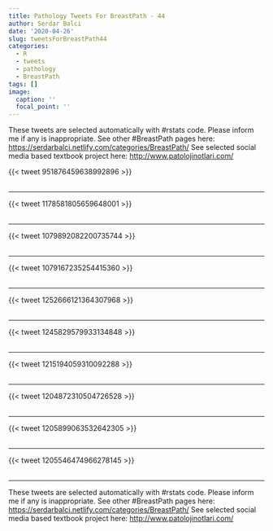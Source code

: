 ```yaml
---
title: Pathology Tweets For BreastPath - 44
author: Serdar Balci
date: '2020-04-26'
slug: tweetsForBreastPath44
categories:
  - R
  - tweets
  - pathology
  - BreastPath
tags: []
image:
  caption: ''
  focal_point: ''
---
```



These tweets are selected automatically with #rstats code. Please inform me if any is inappropriate.
See other #BreastPath pages here: https://serdarbalci.netlify.com/categories/BreastPath/ 
See selected social media based textbook project here: http://www.patolojinotlari.com/

{{< tweet 951876459638992896 >}}
<br>
<br>
<hr>
{{< tweet 1178581805659648001 >}}
<br>
<br>
<hr>
{{< tweet 1079892082200735744 >}}
<br>
<br>
<hr>
{{< tweet 1079167235254415360 >}}
<br>
<br>
<hr>
{{< tweet 1252666121364307968 >}}
<br>
<br>
<hr>
{{< tweet 1245829579933134848 >}}
<br>
<br>
<hr>
{{< tweet 1215194059310092288 >}}
<br>
<br>
<hr>
{{< tweet 1204872310504726528 >}}
<br>
<br>
<hr>
{{< tweet 1205899063532642305 >}}
<br>
<br>
<hr>
{{< tweet 1205546474966278145 >}}
<br>
<br>
<hr>


These tweets are selected automatically with #rstats code. Please inform me if any is inappropriate.
See other #BreastPath pages here: https://serdarbalci.netlify.com/categories/BreastPath/ 
See selected social media based textbook project here: http://www.patolojinotlari.com/
